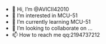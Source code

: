 - 👋 Hi, I’m @AVICII42010
- 👀 I’m interested in MCU-51
- 🌱 I’m currently learning MCU-51
- 💞️ I’m looking to collaborate on ...
- 📫 How to reach me qq:2194737212

<!---
AVICII42010/AVICII42010 is a ✨ special ✨ repository because its `README.md` (this file) appears on your GitHub profile.
You can click the Preview link to take a look at your changes.
--->
